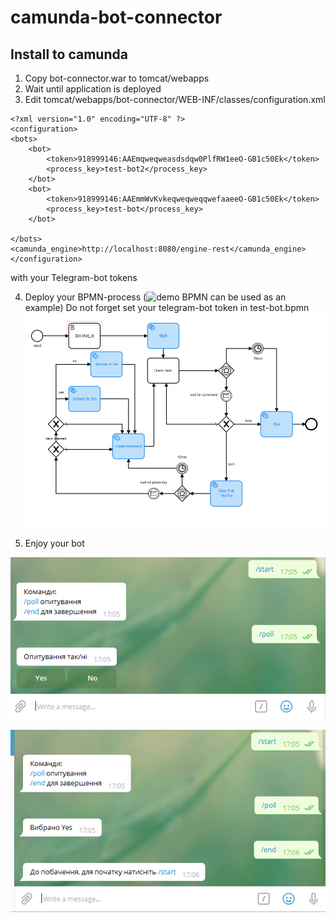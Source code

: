 # camunda-bot-connector

## Install to camunda

1. Copy bot-connector.war to tomcat/webapps
2. Wait until application is deployed
3. Edit tomcat/webapps/bot-connector/WEB-INF/classes/configuration.xml

```
<?xml version="1.0" encoding="UTF-8" ?>
<configuration>
<bots>
    <bot>
        <token>918999146:AAEmqweqweasdsdqw0PlfRW1eeO-GB1c50Ek</token>
        <process_key>test-bot2</process_key>
    </bot>
    <bot>
        <token>918999146:AAEmmWvKvkeqweqweqqwefaaeeO-GB1c50Ek</token>
        <process_key>test-bot</process_key>
    </bot>

</bots>
<camunda_engine>http://localhost:8080/engine-rest</camunda_engine>
</configuration>

```

with your Telegram-bot tokens

4. Deploy your BPMN-process (![demo BPMN](demo/test-bot.bpmn) can be used as an example)
Do not forget set your telegram-bot token in test-bot.bpmn
![BPMN process](demo/demo.PNG)


5. Enjoy your bot

![Start bot](demo/step1.PNG)

![Click YES](demo/step2.PNG)
